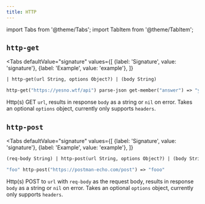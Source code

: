 ```yaml
---
title: HTTP
---
```


import Tabs from '@theme/Tabs';
import TabItem from '@theme/TabItem';

## `http-get`

<Tabs
  defaultValue="signature"
  values={[
    {label: 'Signature', value: 'signature'},
    {label: 'Example', value: 'example'},
  ]}
>

<TabItem value="signature">

```clojure
| http-get(url String, options Object?) | (body String)
```

</TabItem>

<TabItem value="example">

```clojure
http-get("https://yesno.wtf/api") parse-json get-member("answer") => "yes"
```

</TabItem>

</Tabs>

Http(s) GET `url`, results in response `body` as a string or `nil` on error.
Takes an optional `options` object, currently only supports `headers`.

## `http-post`

<Tabs
  defaultValue="signature"
  values={[
    {label: 'Signature', value: 'signature'},
    {label: 'Example', value: 'example'},
  ]}
>

<TabItem value="signature">

```clojure
(req-body String) | http-post(url String, options Object?) | (body String)
```

</TabItem>

<TabItem value="example">

```clojure
"foo" http-post("https://postman-echo.com/post") => "fooo"
```

</TabItem>

</Tabs>

Http(s) POST to `url` with `req-body` as the request body, results in response `body` as a string or `nil` on error.
Takes an optional `options` object, currently only supports `headers`.

